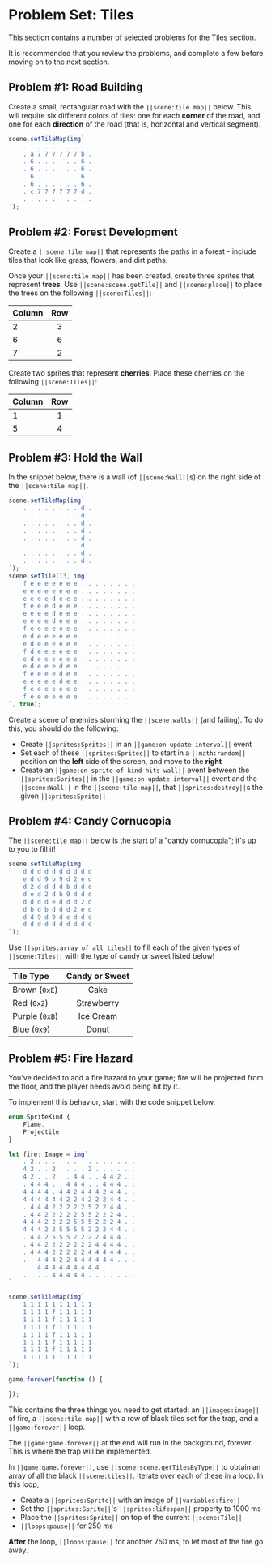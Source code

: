 # Problem Set: Tiles

This section contains a number of selected problems for the Tiles section.

It is recommended that you review the problems, and complete a few before
moving on to the next section.

## Problem #1: Road Building

Create a small, rectangular road with the ``||scene:tile map||`` below.
This will require six different colors of tiles: one for each **corner** of the road,
and one for each **direction** of the road (that is, horizontal and vertical segment).

```typescript
scene.setTileMap(img`
    . . . . . . . . . . 
    . a 7 7 7 7 7 7 b . 
    . 6 . . . . . . 6 . 
    . 6 . . . . . . 6 . 
    . 6 . . . . . . 6 . 
    . 6 . . . . . . 6 . 
    . c 7 7 7 7 7 7 d . 
    . . . . . . . . . . 
`);
```

## Problem #2: Forest Development

Create a ``||scene:tile map||`` that represents the paths in a forest -
include tiles that look like grass, flowers, and dirt paths.

Once your ``||scene:tile map||`` has been created, create three sprites that
represent **trees**. Use ``||scene:scene.getTile||`` and ``||scene:place||``
to place the trees on the following ``||scene:Tiles||``:

| Column    | Row   |
| :-------- | :---: |
| 2         | 3     |
| 6         | 6     |
| 7         | 2     |

Create two sprites that represent **cherries**. Place these cherries on the
following ``||scene:Tiles||``:

| Column    | Row   |
| :-------- | :---: |
| 1         | 1     |
| 5         | 4     |


## Problem #3: Hold the Wall

In the snippet below, there is a wall (of ``||scene:Wall||``s) on the right
side of the ``||scene:tile map||``.

```typescript
scene.setTileMap(img`
    . . . . . . . . d . 
    . . . . . . . . d . 
    . . . . . . . . d . 
    . . . . . . . . d . 
    . . . . . . . . d . 
    . . . . . . . . d . 
    . . . . . . . . d . 
    . . . . . . . . d . 
`);
scene.setTile(13, img`
    f e e e e e e e . . . . . . . . 
    e e e e e e e e . . . . . . . . 
    e e e e d e e e . . . . . . . . 
    f e e e d e e e . . . . . . . . 
    e e e e d e e e . . . . . . . . 
    e e e e d e e e . . . . . . . . 
    f e e e e e e e . . . . . . . . 
    e d e e e e e e . . . . . . . . 
    e d e e e e e e . . . . . . . . 
    f d e e e e e e . . . . . . . . 
    e d e e e e e e . . . . . . . . 
    e d e e e d e e . . . . . . . . 
    f e e e e d e e . . . . . . . . 
    e e e e e d e e . . . . . . . . 
    f e e e e e e e . . . . . . . . 
    f e e e e e e e . . . . . . . . 
`, true);
```

Create a scene of enemies storming the ``||scene:walls||`` (and failing).
To do this, you should do the following:

* Create ``||sprites:Sprites||`` in an ``||game:on update interval||`` event
* Set each of these ``||sprites:Sprites||`` to start in a ``||math:random||``
position on the **left** side of the screen, and move to the **right**
* Create an ``||game:on sprite of kind hits wall||`` event between the
``||sprites:Sprites||`` in the ``||game:on update interval||`` event and the
``||scene:Wall||`` in the ``||scene:tile map||``, that ``||sprites:destroy||``s
the given ``||sprites:Sprite||``

## Problem #4: Candy Cornucopia

The ``||scene:tile map||`` below is the start of a "candy cornucopia";
it's up to you to fill it!

```typescript
scene.setTileMap(img`
    d d d d d d d d d d 
    e d d 9 b 9 d 2 e d 
    d 2 d d d d b d d d 
    d e d 2 d b 9 d d d 
    d d d d e d d d 2 d 
    d b d b d d d 2 e d 
    d d 9 d 9 d e d d d 
    d d d d d d d d d d 
`);
```

Use ``||sprites:array of all tiles||`` to fill each of the given types of
``||scene:Tiles||`` with the type of candy or sweet listed below!

| Tile Type         | Candy or Sweet    |
| :---------------- | :---------------: |
| Brown (``0xE``)   | Cake              |
| Red (``0x2``)     | Strawberry        |
| Purple (``0xB``)  | Ice Cream         |
| Blue (``0x9``)    | Donut             |

## Problem #5: Fire Hazard

You've decided to add a fire hazard to your game;
fire will be projected from the floor,
and the player needs avoid being hit by it.

To implement this behavior, start with the code snippet below.

```typescript
enum SpriteKind {
    Flame,
    Projectile
}

let fire: Image = img`
    . 2 . . . . . . . . . . . . . . 
    4 2 . . 2 . . . . 2 . . . . . . 
    4 2 . . 2 . . 4 4 . . 4 4 2 . . 
    . 4 4 4 . . 4 4 4 . . 4 4 4 . . 
    4 4 4 4 . 4 4 2 4 4 4 2 4 4 . . 
    4 4 4 4 4 4 2 2 4 2 2 2 4 4 . . 
    . 4 4 4 2 2 2 2 2 5 2 2 4 4 . . 
    . 4 4 2 2 2 2 2 5 5 2 2 2 4 . . 
    4 4 4 2 2 2 2 5 5 5 2 2 2 4 . . 
    4 4 4 2 2 5 5 5 5 2 2 2 4 4 . . 
    . 4 4 2 5 5 5 2 2 2 2 4 4 4 . . 
    . 4 4 2 2 2 2 2 2 2 4 4 4 4 . . 
    . 4 4 4 2 2 2 2 2 4 4 4 4 4 . . 
    . . 4 4 4 2 2 4 4 4 4 4 4 . . . 
    . . 4 4 4 4 4 4 4 4 4 . . . . . 
    . . . . 4 4 4 4 4 . . . . . . . 
`

scene.setTileMap(img`
    1 1 1 1 1 1 1 1 1 1 
    1 1 1 1 f 1 1 1 1 1 
    1 1 1 1 f 1 1 1 1 1 
    1 1 1 1 f 1 1 1 1 1 
    1 1 1 1 f 1 1 1 1 1 
    1 1 1 1 f 1 1 1 1 1 
    1 1 1 1 f 1 1 1 1 1 
    1 1 1 1 1 1 1 1 1 1 
`);

game.forever(function () {

});
```

This contains the three things you need to get started:
an ``||images:image||`` of fire, a ``||scene:tile map||`` with a row
of black tiles set for the trap, and a ``||game:forever||`` loop.

The ``||game:game.forever||`` at the end will run in the background, forever.
This is where the trap will be implemented.

In ``||game:game.forever||``, use ``||scene:scene.getTilesByType||`` to obtain
an array of all the black ``||scene:tiles||``.
Iterate over each of these in a loop.
In this loop, 

* Create a ``||sprites:Sprite||`` with an image of ``||variables:fire||``
* Set the ``||sprites:Sprite||``'s ``||sprites:lifespan||`` property to 1000 ms
* Place the ``||sprites:Sprite||`` on top of the current ``||scene:Tile||``
* ``||loops:pause||`` for 250 ms

**After** the loop, ``||loops:pause||`` for another 750 ms,
to let most of the fire go away.